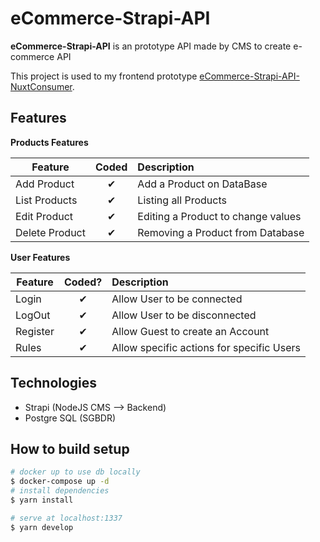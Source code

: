 # eCommerce-Strapi-API

**eCommerce-Strapi-API** is an prototype API made by CMS to create e-commerce API

This project is used to my frontend prototype [eCommerce-Strapi-API-NuxtConsumer](https://github.com/Hakamate/eCommerce-Strapi-API-NuxtConsumer).

## Features
<b>Products Features</b>

| Feature  |  Coded       | Description  |
|----------|:-------------:|:-------------|
| Add Product | &#10004; | Add a Product on DataBase |
| List Products | &#10004; | Listing all Products |
| Edit Product | &#10004; | Editing a Product to change values |
| Delete Product | &#10004; | Removing a Product from Database|

<b>User Features</b>

| Feature  |  Coded?       | Description  |
|----------|:-------------:|:-------------|
| Login | &#10004; | Allow User to be connected |
| LogOut | &#10004; | Allow User to be disconnected |
| Register | &#10004; | Allow Guest to create an Account |
| Rules | &#10004; | Allow specific actions for specific Users |

## Technologies

- Strapi (NodeJS CMS --> Backend)
- Postgre SQL (SGBDR)


## How to build setup

```bash
# docker up to use db locally
$ docker-compose up -d
# install dependencies
$ yarn install

# serve at localhost:1337
$ yarn develop
```

